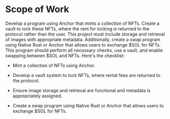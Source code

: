 # Scope of Work

Develop a program using Anchor that mints a collection of NFTs. Create a vault to lock these NFTs, where the rent for locking is returned to the protocol rather than the user. This project must include storage and retrieval of images with appropriate metadata. Additionally, create a swap program using Native Rust or Anchor that allows users to exchange $SOL for NFTs. This program should perform all necessary checks, use a vault, and enable swapping between $SOL and NFTs. Here's the checklist:

- Mint a collection of NFTs using Anchor.

- Develop a vault system to lock NFTs, where rental fees are returned to the protocol.

- Ensure image storage and retrieval are functional and metadata is appropriately assigned.

- Create a swap program using Native Rust or Anchor that allows users to exchange $SOL for NFTs.
